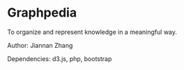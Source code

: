 Graphpedia
==========

To organize and represent knowledge in a meaningful way.

Author: Jiannan Zhang

Dependencies: d3.js, php, bootstrap
